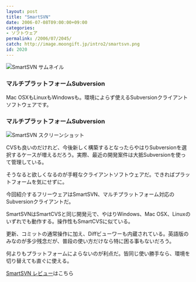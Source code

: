 ```yaml
---
layout: post
title: "SmartSVN"
date: 2006-07-08T09:00:00+09:00
categories:
- ソフトウェア
permalink: /2006/07/2045/
catch: http://image.moongift.jp/intro2/smartsvn.png
id: 2020
---
```

 ![SmartSVN サムネイル](http://image.moongift.jp/intro2/smartsvn.t.png "SmartSVN サムネイル")
  

### マルチプラットフォームSubversion
  
Mac OSXもLinuxもWindowsも。環境によらず使えるSubversionクライアントソフトウェアです。  
<!--more-->  

### マルチプラットフォームSubversion
  

![SmartSVN スクリーンショット](http://image.moongift.jp/intro2/smartsvn.png "SmartSVN スクリーンショット")

  

CVSも良いのだけれど、今後新しく構築するとなったらやはりSubversionを選択するケースが増えるだろう。実際、最近の開発案件は大抵Subversionを使って管理している。

  

そうなると欲しくなるのが手軽なクライアントソフトウェアだ。できればプラットフォームを気にせずに。

  

今回紹介するフリーウェアはSmartSVN、マルチプラットフォーム対応のSubversionクライアントだ。

  

SmartSVNはSmartCVSと同じ開発元で、やはりWindows、Mac OSX、Linuxのいずれでも動作する。操作性もSmartCVSに似ている。

  

更新、コミットの通常操作に加え、Diffビューワーも内蔵されている。英語版のみなのが多少残念だが、普段の使い方だけなら特に困る事もないだろう。

  

何よりもプラットフォームによらないのが利点だ。皆同じ使い勝手なら、環境を切り替えても直ぐに使える。

  

[SmartSVN レビュー](http://fw.moongift.jp/review/i-2051.html)はこちら

